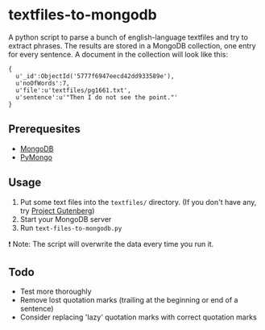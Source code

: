 # textfiles-to-mongodb

A python script to parse a bunch of english-language textfiles and try to extract phrases. The results are stored in a MongoDB collection, one entry for every sentence. A document in the collection will look like this:

    {  
      u'_id':ObjectId('5777f6947eecd42dd933589e'),
      u'noOfWords':7,
      u'file':u'textfiles/pg1661.txt',
      u'sentence':u'"Then I do not see the point."'
    }

## Prerequesites

* [MongoDB](https://docs.mongodb.com/manual/installation/)
* [PyMongo](https://api.mongodb.com/python/current/tutorial.html)

## Usage

1. Put some text files into the `textfiles/` directory. (If you don't have any, try [Project Gutenberg](https://www.gutenberg.org/))
2. Start your MongoDB server
3. Run `text-files-to-mongodb.py`

❗️ Note: The script will overwrite the data every time you run it.

## Todo

* Test more thoroughly
* Remove lost quotation marks (trailing at the beginning or end of a sentence)
* Consider replacing 'lazy' quotation marks with correct quotation marks